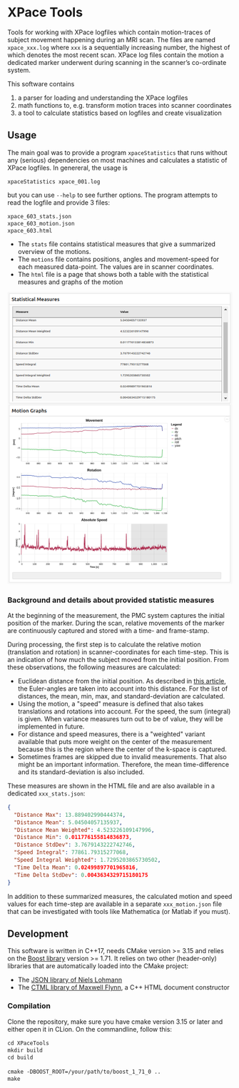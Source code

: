 # XPace Tools

Tools for working with XPace logfiles which contain motion-traces of subject movement happening during an MRI scan. The
files are named `xpace_xxx.log` where `xxx` is a sequentially increasing number, the highest of which denotes the most
recent scan. XPace log files contain the motion a dedicated marker underwent during scanning in the scanner’s
co-ordinate system.

This software contains

1. a parser for loading and understanding the XPace logfiles
2. math functions to, e.g. transform motion traces into scanner coordinates
3. a tool to calculate statistics based on logfiles and create visualization

## Usage

The main goal was to provide a program `xpaceStatistics` that runs without any (serious) dependencies on most machines
and calculates a statistic of XPace logfiles. In genereral, the usage is

```shell
xpaceStatistics xpace_001.log
```

but you can use `--help` to see further options. The program attempts to read the logfile and provide 3 files:

```shell
xpace_603_stats.json
xpace_603_motion.json
xpace_603.html
```

- The `stats` file contains statistical measures that give a summarized overview of the motions.
- The `motions` file contains positions, angles and movement-speed for each measured data-point. The values are in
  scanner coordinates.
- The `html` file is a page that shows both a table with the statistical measures and graphs of the motion

![Screenshot](resources/screenshot.png)

### Background and details about provided statistic measures

At the beginning of the measurement, the PMC system captures the initial position of the marker. During the scan,
relative movements of the marker are continuously captured and stored with a time- and frame-stamp.

During processing, the first step is to calculate the relative motion (translation and rotation) in scanner-coordinates
for each time-step. This is an indication of how much the subject moved from the initial position. From these
observations, the following measures are calculated:

- Euclidean distance from the initial position. As described in [this article][1], the Euler-angles are taken into
  account into this distance. For the list of distances, the mean, min, max, and standard-deviation are calculated.
- Using the motion, a "speed" measure is defined that also takes translations and rotations into account. For the speed,
  the sum (integral) is given. When variance measures turn out to be of value, they will be implemented in future.
- For distance and speed measures, there is a "weighted" variant available that puts more weight on the center of the
  measurement because this is the region where the center of the k-space is captured.
- Sometimes frames are skipped due to invalid measurements. That also might be an important information. Therefore, the
  mean time-difference and its standard-deviation is also included.
  
These measures are shown in the HTML file and are also available in a dedicated `xxx_stats.json`:

```json
{
  "Distance Max": 13.889402990444374,
  "Distance Mean": 5.04504057135937,
  "Distance Mean Weighted": 4.523226109147996,
  "Distance Min": 0.011776155814836873,
  "Distance StdDev": 3.7679143222742746,
  "Speed Integral": 77861.79315277068,
  "Speed Integral Weighted": 1.7295203865730502,
  "Time Delta Mean": 0.02499897701965816,
  "Time Delta StdDev": 0.0043634329715180175
}
```

In addition to these summarized measures, the calculated motion and speed values for each time-step are available
in a separate `xxx_motion.json` file that can be investigated with tools like Mathematica (or Matlab if you must).

[1]:  https://www.sciencedirect.com/science/article/pii/S1053811915001925

## Development

This software is written in C++17, needs CMake version >= 3.15 and relies on the [Boost library](https://www.boost.org/)
version >= 1.71. It relies on two other (header-only) libraries that are automatically loaded into the CMake project:

- The [JSON library of Niels Lohmann](https://github.com/nlohmann/json)
- The [CTML library of Maxwell Flynn](https://github.com/tinfoilboy/CTML), a C++ HTML document constructor

### Compilation

Clone the repository, make sure you have cmake version 3.15 or later and either open it in CLion. On the commandline,
follow this:

```shell script
cd XPaceTools
mkdir build
cd build

cmake -DBOOST_ROOT=/your/path/to/boost_1_71_0 ..
make
```